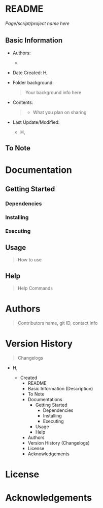 # README

<h6> Page/script/project name here </h6>

## Basic Information

* Authors: 

  * <Author>

* Date Created: <yyyy-mm-dd> <HHMM>H, <Author>

* Folder background:

  > Your background info here
  
* Contents:

  > * What you plan on sharing
  
* Last Update/Modified:
  * <yyyy-mm-dd> <HHMM>H, <Author>



## To Note



# Documentation

## Getting Started

### Dependencies

### Installing

### Executing



## Usage

> How to use



## Help

> Help Commands



# Authors

> Contributors name, git ID, contact info



# Version History

>  Changelogs

* <yyyy-mm-dd> <HHMM>H, <Author>
  * Created 
    * README
    * Basic Information (Description)
    * To Note
    * Documentations
      * Getting Started
        * Dependencies
        * Installing
        * Executing
      * Usage
      * Help
    * Authors
    * Version History (Changelogs)
    * License
    * Acknowledgements



# License



# Acknowledgements

